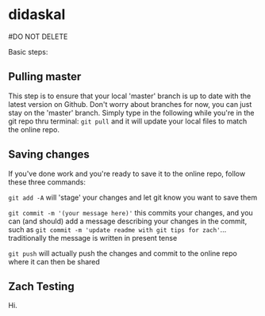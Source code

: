 # didaskal

#DO NOT DELETE

Basic steps:

## Pulling master

This step is to ensure that your local 'master' branch is up to date with the latest version on Github. Don't worry about branches for now, you can just stay on the 'master' branch. Simply type in the following while you're in the git repo thru terminal: `git pull` and it will update your local files to match the online repo.

## Saving changes

If you've done work and you're ready to save it to the online repo, follow these three commands:

`git add -A` will 'stage' your changes and let git know you want to save them

`git commit -m '(your message here)'` this commits your changes, and you can (and should) add a message describing your changes in the commit, such as `git commit -m 'update readme with git tips for zach'`... traditionally the message is written in present tense

`git push` will actually push the changes and commit to the online repo where it can then be shared

## Zach Testing

Hi.
